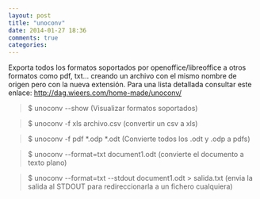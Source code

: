 ```yaml
---
layout: post
title: "unoconv"
date: 2014-01-27 18:36
comments: true
categories: 
---
```

Exporta todos los formatos soportados por openoffice/libreoffice a otros formatos como pdf, txt... creando un archivo con el mismo nombre de origen pero con la nueva extensión. Para una lista detallada consultar este enlace: <http://dag.wieers.com/home-made/unoconv/>

>$ unoconv --show  (Visualizar formatos  soportados)

>$ unoconv -f xls archivo.csv (convertir un csv a xls)

>$ unoconv -f pdf *.odp *.odt (Convierte todos los .odt y .odp a pdfs)

>$ unoconv --format=txt document1.odt (convierte el documento a texto plano)

>$ unoconv --format=txt --stdout document1.odt > salida.txt (envia la salida al STDOUT para redireccionarla a un fichero cualquiera)

